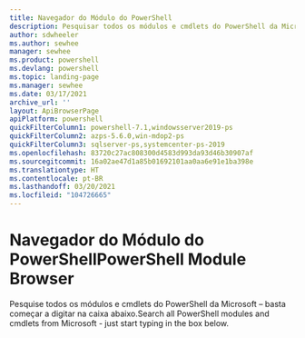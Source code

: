 ```yaml
---
title: Navegador do Módulo do PowerShell
description: Pesquisar todos os módulos e cmdlets do PowerShell da Microsoft
author: sdwheeler
ms.author: sewhee
manager: sewhee
ms.product: powershell
ms.devlang: powershell
ms.topic: landing-page
ms.manager: sewhee
ms.date: 03/17/2021
archive_url: ''
layout: ApiBrowserPage
apiPlatform: powershell
quickFilterColumn1: powershell-7.1,windowsserver2019-ps
quickFilterColumn2: azps-5.6.0,win-mdop2-ps
quickFilterColumn3: sqlserver-ps,systemcenter-ps-2019
ms.openlocfilehash: 83720c27ac808300d4583d993da93d46b30907af
ms.sourcegitcommit: 16a02ae47d1a85b01692101aa0aa6e91e1ba398e
ms.translationtype: HT
ms.contentlocale: pt-BR
ms.lasthandoff: 03/20/2021
ms.locfileid: "104726665"
---
```

# <a name="powershell-module-browser"></a><span data-ttu-id="c867a-103">Navegador do Módulo do PowerShell</span><span class="sxs-lookup"><span data-stu-id="c867a-103">PowerShell Module Browser</span></span>

<span data-ttu-id="c867a-104">Pesquise todos os módulos e cmdlets do PowerShell da Microsoft – basta começar a digitar na caixa abaixo.</span><span class="sxs-lookup"><span data-stu-id="c867a-104">Search all PowerShell modules and cmdlets from Microsoft - just start typing in the box below.</span></span>
